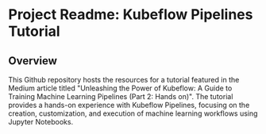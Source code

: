 # Project Readme: Kubeflow Pipelines Tutorial


## Overview

This Github repository hosts the resources for a tutorial featured in the Medium article titled "Unleashing the Power of Kubeflow: A Guide to Training Machine Learning Pipelines (Part 2: Hands on)".
The tutorial provides a hands-on experience with Kubeflow Pipelines, focusing on the creation, customization, and execution of machine learning workflows using Jupyter Notebooks.
